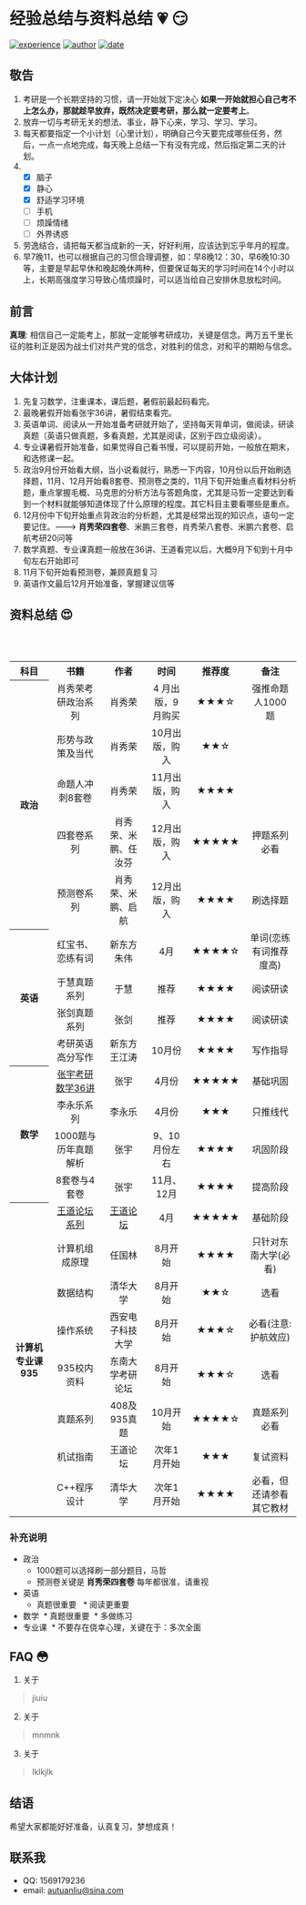 # 经验总结与资料总结 :heartpulse: :smirk:
[![experience][1]]() [![author][2]]() [![date][3]]()

## 敬告 
1. 考研是一个长期坚持的习惯，请一开始就下定决心 **如果一开始就担心自己考不上怎么办，那就趁早放弃，既然决定要考研，那么就一定要考上**。
2. 放弃一切与考研无关的想法、事业，静下心来，学习、学习、学习。
3. 每天都要指定一个小计划（心里计划），明确自己今天要完成哪些任务，然后，一点一点地完成，每天晚上总结一下有没有完成，然后指定第二天的计划。
4. 
   - [x] 脑子
   - [x] 静心
   - [x] 舒适学习环境
   - [ ] 手机
   - [ ] 烦躁情绪
   - [ ] 外界诱惑
5. 劳逸结合，请把每天都当成新的一天，好好利用，应该达到忘乎年月的程度。
6. 早7晚11，也可以根据自己的习惯合理调整，如：早8晚12：30，早6晚10:30等，主要是早起早休和晚起晚休两种，但要保证每天的学习时间在14个小时以上，长期高强度学习导致心情烦躁时，可以适当给自己安排休息放松时间。
## 前言
**真理**: 相信自己一定能考上，那就一定能够考研成功，关键是信念。两万五千里长征的胜利正是因为战士们对共产党的信念，对胜利的信念，对和平的期盼与信念。
## 大体计划 
1. 先复习数学，注重课本，课后题，暑假前最起码看完。
2. 最晚暑假开始看张宇36讲，暑假结束看完。
3. 英语单词、阅读从一开始准备考研就开始了，坚持每天背单词，做阅读，研读真题（英语只做真题，多看真题，尤其是阅读，区别于四立级阅读）。
4. 专业课暑假开始准备，如果觉得自己看书慢，可以提前开始，一般放在期末，和选修课一起。
5. 政治9月份开始看大纲，当小说看就行，熟悉一下内容，10月份以后开始刷选择题，11月、12月开始看8套卷、预测卷之类的，11月下旬开始重点看材料分析题，重点掌握毛概、马克思的分析方法与答题角度，尤其是马哲一定要达到看到一个材料就能够知道体现了什么原理的程度。其它科目主要看哪些是重点。
6. 12月份中下旬开始重点背政治的分析题，尤其是经常出现的知识点，语句一定要记住。---> **肖秀荣四套卷**、米鹏三套卷，肖秀荣八套卷、米鹏六套卷、启航考研20问等
7. 数学真题、专业课真题一般放在36讲、王道看完以后，大概9月下旬到十月中旬左右开始即可
8. 11月下旬开始看预测卷，兼顾真题复习
9. 英语作文最后12月开始准备，掌握建议信等

## 资料总结 :heart_eyes:


<table>

<tr>
  <th>科目</th>
  <th>书籍</th>
  <th>作者</th>
  <th>时间</th>
  <th>推荐度</th>
  <th>备注</th>
</tr>

<tr>
  <th rowspan="5">政治</th>
  <td align="center">肖秀荣考研政治系列</td>
  <td align="center">肖秀荣</td>
   <td align="center">4 月出版，9 月购买</td>
    <td align="center">★★★☆</td>
    <td align="center">强推命题人1000 题</td>
</tr>

<tr>
  <td align="center">形势与政策及当代</td>
   <td align="center">肖秀荣</td>
    <td align="center">10月出版，购入</td>
     <td align="center">★★☆</td>
     <td> </td>
</tr>

<tr>
  <td align="center">命题人冲刺8套卷</td>
   <td align="center">肖秀荣</td>
    <td align="center">11月出版，购入</td>
     <td align="center">★★★★</td>
     <td>  </td>
</tr>

<tr>
  <td align="center">四套卷系列</td>
   <td align="center">肖秀荣、米鹏、任汝芬</td>
    <td align="center">12月出版，购入</td>
     <td align="center">★★★★★</td>
     <td align="center">押题系列必看</td>
</tr>

<tr>
  <td align="center">预测卷系列</td>
   <td align="center">肖秀荣、米鹏、启航</td>
    <td align="center">12月出版，购入</td>
     <td align="center">★★★★</td>
     <td align="center">刷选择题</td>
</tr>

<tr>
<th rowspan="4">英语</th>
 <td align="center">红宝书、恋练有词</td>
  <td align="center">新东方朱伟</td>
    <td align="center">4月</td>
     <td align="center">★★★★☆</td>
     <td align="center">单词(恋练有词推荐度高)</td>
</tr>

<tr>
  <td align="center">于慧真题系列</td>
  <td align="center">于慧</td>
    <td align="center">推荐</td>
     <td align="center">★★★★</td>
     <td align="center">阅读研读</td>
</tr>

<tr>
 <td align="center">张剑真题系列</td>
  <td align="center">张剑</td>
    <td align="center">推荐</td>
     <td align="center">★★★★</td>
     <td align="center">阅读研读</td>
</tr>

<tr>
 <td align="center">考研英语高分写作</td>
  <td align="center">新东方王江涛</td>
    <td align="center">10月份</td>
     <td align="center">★★★★</td>
     <td align="center">写作指导</td>
</tr>

<tr>
  <th rowspan="4">数学</th>
  <td align="center"><a href="https://sjytts.tmall.com/">张宇考研数学36讲</a></td>
  <td align="center">张宇</td>
    <td align="center">4月份</td>
     <td align="center">★★★★★</td>
     <td align="center">基础巩固</td>
</tr>

<tr>
<td align="center">李永乐系列</td>
  <td align="center">李永乐</td>
    <td align="center">4月份</td>
     <td align="center">★★★</td>
     <td align="center">只推线代</td>
</tr>

<tr>
<td align="center">1000题与历年真题解析</td>
  <td align="center">张宇</td>
    <td align="center">9、10月份左右</td>
     <td align="center">★★★★</td>
     <td align="center">巩固阶段</td>
</tr>

<tr>
<td align="center">8套卷与4套卷</td>
  <td align="center">张宇</td>
    <td align="center">11月、12月</td>
     <td align="center">★★★★</td>
     <td align="center">提高阶段</td>
</tr>

<tr>
  <th rowspan="8">计算机专业课935</th>
  <td align="center"><a href="https://item.taobao.com/item.htm?id=538183939081">王道论坛系列</a></td>
  <td align="center"><a href="http://www.cskaoyan.com/forum.php">王道论坛</a></td>
    <td align="center">4月</td>
     <td align="center">★★★★★</td>
     <td align="center">基础阶段</td>
</tr>

<tr>
  <td align="center">计算机组成原理</td>
  <td align="center">任国林</td>
    <td align="center">8月开始</td>
     <td align="center">★★★★</td>
     <td align="center">只针对东南大学(必看)</td>
</tr>

<tr>
  <td align="center">数据结构</td>
  <td align="center">清华大学</td>
    <td align="center">8月开始</td>
     <td align="center">★★☆</td>
     <td align="center">选看</td>
</tr>

<tr>
  <td align="center">操作系统</td>
  <td align="center">西安电子科技大学</td>
    <td align="center">8月开始</td>
     <td align="center">★★★☆</td>
     <td align="center">必看(注意:护航效应)</td>
</tr>

<tr>
  <td align="center">935校内资料</td>
  <td align="center">东南大学考研论坛</td>
    <td align="center">8月开始</td>
     <td align="center">★★★☆</td>
     <td align="center">选看</td>
</tr>

<tr>
  <td align="center">真题系列</td>
  <td align="center">408及935真题</td>
    <td align="center">10月开始</td>
     <td align="center">★★★★☆</td>
     <td align="center">真题系列必看</td>
</tr>

<tr>
  <td align="center">机试指南</td>
  <td align="center">王道论坛</td>
    <td align="center">次年1月开始</td>
     <td align="center">★★★</td>
     <td align="center">复试资料</td>
</tr>

<tr>
  <td align="center">C++程序设计</td>
  <td align="center">清华大学</td>
    <td align="center">次年1月开始</td>
     <td align="center">★★★★</td>
     <td align="center">必看，但还请参看其它教材</td>
</tr>

</table>

### 补充说明
* 政治
   * 1000题可以选择刷一部分题目，马哲    
   * 预测卷关键是 **肖秀荣四套卷** 每年都很准，请重视
* 英语
   * 真题很重要
   * 阅读更重要
* 数学
  * 真题很重要
  * 多做练习
* 专业课
  * 不要存在侥幸心理，关键在于：多次全面
## FAQ :flushed:
1. 关于
> jiuiu 
2. 关于
> mnmnk
3. 关于
> lklkjlk

## 结语 
希望大家都能好好准备，认真复习，梦想成真！
## 联系我
* QQ: 1569179236
* email: autuanliu@sina.com


[1]:https://img.shields.io/badge/experience-share-brightgreen.svg
[2]:https://img.shields.io/badge/Author-AutuanLiu-green.svg
[3]:https://img.shields.io/badge/date-2017/3/25-green.svg
